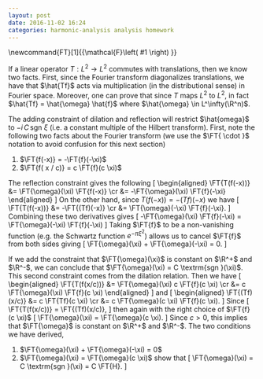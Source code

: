 ```yaml
---
layout: post
date: 2016-11-02 16:24
categories: harmonic-analysis analysis homework
---
```


\newcommand{FT}[1]{{\mathcal{F}\left( #1 \right) }}

If a linear operator $T : L^2 \to L^2$ commutes with translations, then we know two facts. First, since the Fourier transform diagonalizes translations, we have that $\hat{Tf}$ acts via multiplication (in the distributional sense) in Fourier space. Moreover, one can prove that since $T$ maps $L^2$ to $L^2$, in fact $\hat{Tf} = \hat{\omega} \hat{f}$ where $\hat{\omega} \in L^\infty(\R^n)$.

The adding constraint of dilation and reflection will restrict $\hat{omega}$ to $-i \, C \, \textrm{sgn } \xi$ (i.e. a constant multiple of the Hilbert transform). First, note the following two facts about the Fourier transform (we use the $\FT{ \cdot }$ notation to avoid confusion for this next section)
1. $\FT{f(-x)} = -\FT{f}(-\xi)$
2. $\FT{f( x / c)} = c \FT{f}(c \xi)$

The reflection constraint gives the following
\[
	\begin{aligned}
		\FT{T(f(-x))} &= \FT{\omega}(\xi) \FT{f(-x)} \cr
			      &= -\FT{\omega}(\xi)  \FT{f}(-\xi}
	\end{aligned}
\]
On the other hand, since $T(f(-x)) = - (Tf)(-x)$ we have
\[
	\FT{T(f(-x))} &= -\FT{(Tf)(-x)} \cr
		      &= \FT{\omega}(-\xi) \FT{f}(-\xi}.
\]
Combining these two derivatives gives
\[
	-\FT{\omega}(\xi) \FT{f}(-\xi) = \FT{\omega}(-\xi) \FT{f}(-\xi)
\]
Taking $\FT{f}$ to be a non-vanishing function (e.g. the Schwartz function $e^{-\pi \xi^2}$) allows us to cancel $\FT{f}$ from both sides giving
\[
	\FT{\omega}(\xi) + \FT{\omega}(-\xi) = 0.
\]

If we add the constraint that $\FT{\omega}(\xi)$ is constant on $\R^+$ and $\R^-$, we can conclude that $\FT{\omega}(\xi) = C \textrm{sgn }(\xi)$. This second constraint comes from the dilation relation. Then we have
\[
	\begin{aligned}
		\FT{T(f(x/c))} &= \FT{\omega}(\xi) c \FT{f}(c \xi) \cr
			       &= c \FT{\omega}(\xi) \FT{f}(c \xi)
	\end{aligned}
\]
and
\[
	\begin{aligned}
		\FT{(Tf)(x/c)} &= c \FT{Tf}(c \xi) \cr
			       &= c \FT{\omega}(c \xi) \FT{f}(c \xi).
\]
Since
\[
	\FT{T(f(x/c))} = \FT{(Tf)(x/c)},
\]
then again with the right choice of $\FT{f}(c \xi)$
\[
	\FT{\omega}(\xi) = \FT{\omega}(c \xi).
\]
Since $c > 0$, this implies that $\FT{\omega}$ is constant on $\R^+$ and $\R^-$. The two conditions we have derived,
1. $\FT{\omega}(\xi) + \FT{\omega}(-\xi) = 0$
2. $\FT{\omega}(\xi) = \FT{\omega}(c \xi)$
show that
\[
	\FT{\omega}(\xi) = C \textrm{sgn }(\xi) = C \FT{H}.
\]

